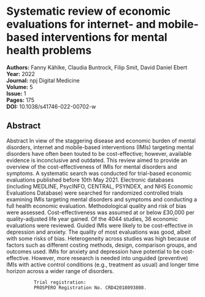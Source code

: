 # Systematic review of economic evaluations for internet- and mobile-based interventions for mental health problems

**Authors:** Fanny Kählke, Claudia Buntrock, Filip Smit, David Daniel Ebert  
**Year:** 2022  
**Journal:** npj Digital Medicine  
**Volume:** 5  
**Issue:** 1  
**Pages:** 175  
**DOI:** 10.1038/s41746-022-00702-w  

## Abstract
Abstract
            In view of the staggering disease and economic burden of mental disorders, internet and mobile-based interventions (IMIs) targeting mental disorders have often been touted to be cost-effective; however, available evidence is inconclusive and outdated. This review aimed to provide an overview of the cost-effectiveness of IMIs for mental disorders and symptoms. A systematic search was conducted for trial-based economic evaluations published before 10th May 2021. Electronic databases (including MEDLINE, PsycINFO, CENTRAL, PSYNDEX, and NHS Economic Evaluations Database) were searched for randomized controlled trials examining IMIs targeting mental disorders and symptoms and conducting a full health economic evaluation. Methodological quality and risk of bias were assessed. Cost-effectiveness was assumed at or below £30,000 per quality-adjusted life year gained. Of the 4044 studies, 36 economic evaluations were reviewed. Guided IMIs were likely to be cost-effective in depression and anxiety. The quality of most evaluations was good, albeit with some risks of bias. Heterogeneity across studies was high because of factors such as different costing methods, design, comparison groups, and outcomes used. IMIs for anxiety and depression have potential to be cost-effective. However, more research is needed into unguided (preventive) IMIs with active control conditions (e.g., treatment as usual) and longer time horizon across a wider range of disorders.
            
              Trial registration:
              PROSPERO Registration No. CRD42018093808.

